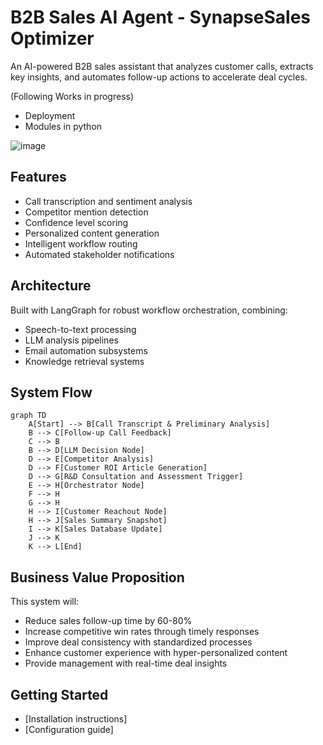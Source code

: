 # B2B Sales AI Agent - SynapseSales Optimizer

An AI-powered B2B sales assistant that analyzes customer calls, extracts key insights, and automates follow-up actions to accelerate deal cycles.

(Following Works in progress)
- Deployment
- Modules in python


![image](https://www-cms.pipedriveassets.com/futurama-sales-meme.png)

## Features
- Call transcription and sentiment analysis
- Competitor mention detection
- Confidence level scoring
- Personalized content generation
- Intelligent workflow routing
- Automated stakeholder notifications

## Architecture
Built with LangGraph for robust workflow orchestration, combining:
- Speech-to-text processing
- LLM analysis pipelines
- Email automation subsystems
- Knowledge retrieval systems

## System Flow
```mermaid
graph TD
    A[Start] --> B[Call Transcript & Preliminary Analysis]
    B --> C[Follow-up Call Feedback]
    C --> B
    B --> D[LLM Decision Node]
    D --> E[Competitor Analysis]
    D --> F[Customer ROI Article Generation]
    D --> G[R&D Consultation and Assessment Trigger]
    E --> H[Orchestrator Node]
    F --> H
    G --> H
    H --> I[Customer Reachout Node]
    H --> J[Sales Summary Snapshot]
    I --> K[Sales Database Update]
    J --> K
    K --> L[End]
```

## Business Value Proposition
This system will:

- Reduce sales follow-up time by 60-80%
- Increase competitive win rates through timely responses
- Improve deal consistency with standardized processes
- Enhance customer experience with hyper-personalized content
- Provide management with real-time deal insights

## Getting Started
- [Installation instructions]
- [Configuration guide]
